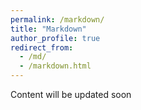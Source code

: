 ```yaml
---
permalink: /markdown/
title: "Markdown"
author_profile: true
redirect_from: 
  - /md/
  - /markdown.html
---
```

Content will be updated soon